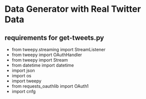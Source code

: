# Data Generator with Real Twitter Data

## requirements for get-tweets.py
- from tweepy.streaming import StreamListener
- from tweepy import OAuthHandler
- from tweepy import Stream
- from datetime import datetime
- import json
- import os
- import tweepy
- from requests_oauthlib import OAuth1
- import cnfg
